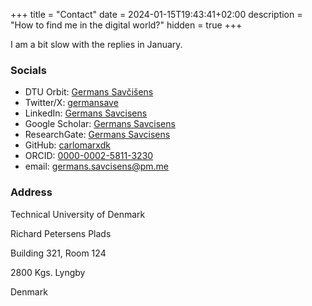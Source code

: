 +++
title = "Contact"
date = 2024-01-15T19:43:41+02:00
description = "How to find me in the digital world?"
hidden = true
+++

I am a bit slow with the replies in January. 

### Socials
* DTU Orbit: [Germans Savčišens](https://orbit.dtu.dk/en/persons/germans-sav%C4%8Di%C5%A1ens)
* Twitter/X: [germansave](https://twitter.com/germansave)
* LinkedIn: [Germans Savcisens](https://www.linkedin.com/in/germans-savcisens/)
* Google Scholar: [Germans Savcisens](https://scholar.google.com/citations?user=60I1M-oAAAAJ&hl=en)
* ResearchGate: [Germans Savcisens](https://www.researchgate.net/profile/Germans_Savcisens2)
* GitHub: [carlomarxdk](https://github.com/carlomarxdk)
* ORCID: [0000-0002-5811-3230](https://orcid.org/0000-0002-5811-3230)
* email: germans.savcisens@pm.me

### Address
Technical University of Denmark

Richard Petersens Plads

Building 321, Room 124

2800 Kgs. Lyngby

Denmark
